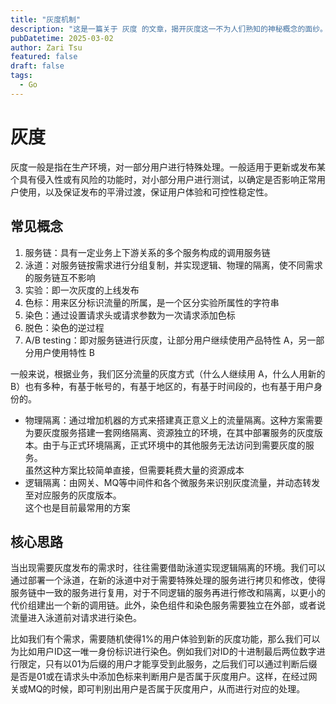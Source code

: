```yaml
---
title: "灰度机制"
description: "这是一篇关于 灰度 的文章，揭开灰度这一不为人们熟知的神秘概念的面纱。"
pubDatetime: 2025-03-02
author: Zari Tsu
featured: false
draft: false
tags:
  - Go
---
```


# 灰度

灰度一般是指在生产环境，对一部分用户进行特殊处理。一般适用于更新或发布某个具有侵入性或有风险的功能时，对小部分用户进行测试，以确定是否影响正常用户使用，以及保证发布的平滑过渡，保证用户体验和可控性稳定性。

## 常见概念

1. 服务链：具有一定业务上下游关系的多个服务构成的调用服务链
2. 泳道：对服务链按需求进行分组复制，并实现逻辑、物理的隔离，使不同需求的服务链互不影响
3. 实验：即一次灰度的上线发布
4. 色标：用来区分标识流量的所属，是一个区分实验所属性的字符串
5. 染色：通过设置请求头或请求参数为一次请求添加色标
6. 脱色：染色的逆过程
7. A/B testing：即对服务链进行灰度，让部分用户继续使用产品特性 A，另一部分用户使用特性 B

一般来说，根据业务，我们区分流量的灰度方式（什么人继续用 A，什么人用新的 B）也有多种，有基于帐号的，有基于地区的，有基于时间段的，也有基于用户身份的。

- 物理隔离：通过增加机器的方式来搭建真正意义上的流量隔离。这种方案需要为要灰度服务搭建一套网络隔离、资源独立的环境，在其中部署服务的灰度版本。由于与正式环境隔离，正式环境中的其他服务无法访问到需要灰度的服务。  
虽然这种方案比较简单直接，但需要耗费大量的资源成本
- 逻辑隔离：由网关、MQ等中间件和各个微服务来识别灰度流量，并动态转发至对应服务的灰度版本。  
这个也是目前最常用的方案

## 核心思路

当出现需要灰度发布的需求时，往往需要借助泳道实现逻辑隔离的环境。我们可以通过部署一个泳道，在新的泳道中对于需要特殊处理的服务进行拷贝和修改，使得服务链中一致的服务进行复用，对于不同逻辑的服务再进行修改和隔离，以更小的代价组建出一个新的调用链。此外，染色组件和染色服务需要独立在外部，或者说流量进入泳道前对请求进行染色。

比如我们有个需求，需要随机使得1%的用户体验到新的灰度功能，那么我们可以为比如用户ID这一唯一身份标识进行染色。例如我们对ID的十进制最后两位数字进行限定，只有以01为后缀的用户才能享受到此服务，之后我们可以通过判断后缀是否是01或在请求头中添加色标来判断用户是否属于灰度用户。这样，在经过网关或MQ的时候，即可判别出用户是否属于灰度用户，从而进行对应的处理。
